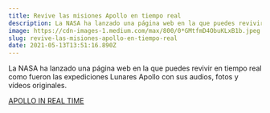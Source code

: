 ```yaml
---
title: Revive las misiones Apollo en tiempo real
description: La NASA ha lanzado una página web en la que puedes revivir en tiempo real como fueron las expediciones Lunares Apollo con sus audios, fotos y vídeos originales.
image: https://cdn-images-1.medium.com/max/800/0*GMtfmD4ObuKLxB1b.jpeg
slug: revive-las-misiones-apollo-en-tiempo-real
date: 2021-05-13T13:51:16.890Z
---
```



La NASA ha lanzado una página web en la que puedes revivir en tiempo real como fueron las expediciones Lunares Apollo con sus audios, fotos y vídeos originales.


[APOLLO IN REAL TIME](https://www.apolloinrealtime.org/)
